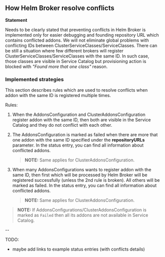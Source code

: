 ## How Helm Broker resolve conflicts

**Statement**

Needs to be clearly stated that preventing conflicts in Helm Broker is implemented only for easier debugging and founding repository URL which contains conflicted addons. We will not eliminate global problems with conflicting IDs between ClusterServiceClasses/ServiceClasses. There can be still a situation where few different brokers will register ClusterServiceClasses/ServiceClasses with the same ID. In such case, those classes are visible in Service Catalog but provisioning action is blocked with _"Found more that one class"_ reason.

### Implemented strategies

This section describes rules which are used to resolve conflicts when addon with the same ID is registered multiple times.

Rules:
1. When the AddonsConfiguration and ClusterAddonsConfiguration register addon with the same ID, then both are visible in the Service Catalog and they do not conflict with each other. 

2. The AddonsConfiguration is marked as failed when there are more that one addon with the same ID specified under the **repositoryURLs** parameter. In the status entry, you can find all information about conflicted addons. 
    > **NOTE:** Same applies for ClusterAddonsConfiguration.

3. When many AddonsConfigurations wants to register addon with the same ID, then first which will be processed by Helm Broker will be registered successfully (unless the 2nd rule is broken). All others will be marked as failed. In the status entry, you can find all information about conflicted addons.
    > **NOTE:** Same applies for ClusterAddonsConfiguration.


> **NOTE:** If AddonsConfigurations/ClusterAddonsConfiguration is marked as `Failed` then all its addons are not available in Service Catalog.


-- 

TODO:

- maybe add links to example status entries (with conflicts details)